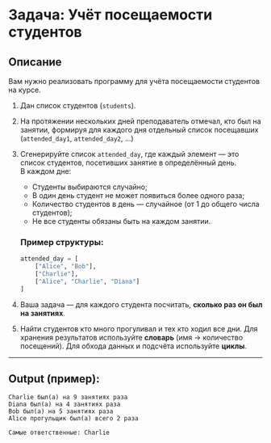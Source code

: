# Задача: Учёт посещаемости студентов

## Описание

Вам нужно реализовать программу для учёта посещаемости студентов на курсе.

1. Дан список студентов (`students`).
2. На протяжении нескольких дней преподаватель отмечал, кто был на занятии, формируя для каждого дня отдельный список посещавших (`attended_day1`, `attended_day2`, ...)
3.
   Сгенерируйте список `attended_day`, где каждый элемент — это список студентов, посетивших занятие в определённый день.  
   В каждом дне:
   - Студенты выбираются случайно;
   - В один день студент не может появиться более одного раза;
   - Количество студентов в день — случайное (от 1 до общего числа студентов);
   - Не все студенты обязаны быть на каждом занятии.

    ### Пример структуры:
    ```python
    attended_day = [
        ["Alice", "Bob"],
        ["Charlie"],
        ["Alice", "Charlie", "Diana"]
    ]
    ```
4. Ваша задача — для каждого студента посчитать, **сколько раз он был на занятиях**.
5. Найти студентов кто много прогуливал и тех кто ходил все дни. 
Для хранения результатов используйте **словарь** (имя → количество посещений). Для обхода данных и подсчёта используйте **циклы**.

---

## Output (пример):

```
Charlie был(а) на 9 занятиях раза
Diana был(а) на 4 занятиях раза
Bob был(а) на 5 занятиях раза
Alice прогульщик был(а) всего 2 раза

Самые ответственные: Charlie
```
